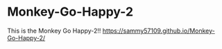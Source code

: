 # Monkey-Go-Happy-2
This is the Monkey Go Happy-2!!
https://sammy57109.github.io/Monkey-Go-Happy-2/
